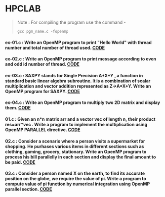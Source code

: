 # HPCLAB
>Note : For compiling the program use the command -
>```
>gcc pgm_name.c -fopenmp
>```
#### ex-01.c : Write an OpenMP program to print "Hello World" with thread number and total number of thread used. [CODE](ex-01.c)
#### ex-02.c : Write an OpenMP program to print message according to even and odd id number of thread. [CODE](ex-02.c)
#### ex-03.c : SAXPY stands for Single Precision A\*X+Y , a function in standard basic linear algebra subroutine. It is a combination of scalar multiplication and vector addition represented as Z->A\*X+Y. Write an OpenMP program for SAXPY. [CODE](ex-03.c)
#### ex-04.c : Write an OpenMP program to multiply two 2D matrix and display them. [CODE](ex-04.c)

#### 01.c : Given an n\*n matrix arr and a vector vec of length n, their product res=arr\*vec . Write a program to implement the multiplication using OpenMP PARALLEL directive. [CODE](01.c)
#### 02.c : Consider a scenario where a person visits a supermarket for shopping. He purhases various items in different sections such as clothing, gaming, grocery, stationary. Write an OpenMP program to process his bill parallelly in each section and display the final amount to be paid. [CODE](02.c)
#### 03.c : Consider a person named X on the earth, to find its accurate position on the globe, we require the value of pi. Write a program to compute value of pi function by numerical integration using OpenMP parallel section. [CODE](03.c)